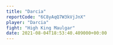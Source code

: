 ```yaml
---
title: "Darcia"
reportCode: "6C8yAqQ7W3kVjJnX"
player: "Darcia"
fight: "High King Maulgar"
date: 2021-08-04T18:53:40.409000+00:00
---
```

